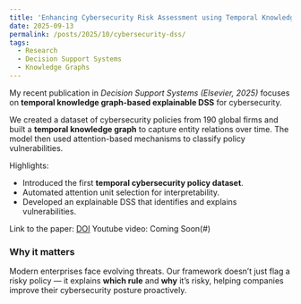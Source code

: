 ```yaml
---
title: 'Enhancing Cybersecurity Risk Assessment using Temporal Knowledge Graphs'
date: 2025-09-13
permalink: /posts/2025/10/cybersecurity-dss/
tags:
  - Research
  - Decision Support Systems
  - Knowledge Graphs
---
```


My recent publication in *Decision Support Systems (Elsevier, 2025)* focuses on **temporal knowledge graph-based explainable DSS** for cybersecurity.

We created a dataset of cybersecurity policies from 190 global firms and built a **temporal knowledge graph** to capture entity relations over time. The model then used attention-based mechanisms to classify policy vulnerabilities.

Highlights:
- Introduced the first **temporal cybersecurity policy dataset**.
- Automated attention unit selection for interpretability.
- Developed an explainable DSS that identifies and explains vulnerabilities.


Link to the paper: [DOI](https://www.sciencedirect.com/science/article/abs/pii/S0167923625001277)
Youtube video: Coming Soon(#)

### Why it matters
Modern enterprises face evolving threats. Our framework doesn’t just flag a risky policy — it explains **which rule** and **why** it’s risky, helping companies improve their cybersecurity posture proactively.
